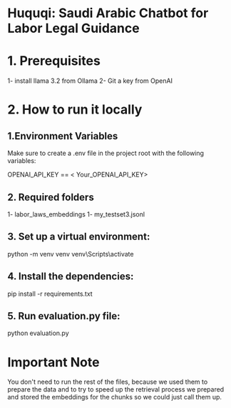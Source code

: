 # Huquqi: Saudi Arabic Chatbot for Labor Legal Guidance

# 1. Prerequisites
1- install llama 3.2 from Ollama
2- Git a key from OpenAI

# 2. How to run it locally

## 1.Environment Variables

Make sure to create a .env file in the project root with the following variables:

OPENAI_API_KEY == < Your_OPENAI_API_KEY>

## 2. Required folders
1- labor_laws_embeddings
1- my_testset3.jsonl


## 3. Set up a virtual environment:
python -m venv venv
venv\Scripts\activate  

## 4. Install the dependencies:
pip install -r requirements.txt

## 5. Run evaluation.py file:

python evaluation.py


# Important Note

You don't need to run the rest of the files, because we used them to prepare the data and to try to speed up the retrieval process we prepared and stored the embeddings for the chunks so we could just call them up.
